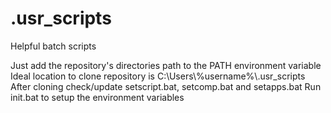 # .usr_scripts
Helpful batch scripts

Just add the repository's directories path to the PATH environment variable  
Ideal location to clone repository is C:\Users\\%username%\\.usr_scripts
After cloning check/update setscript.bat, setcomp.bat and setapps.bat
Run init.bat to setup the environment variables
